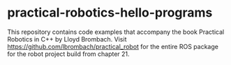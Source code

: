 # practical-robotics-hello-programs
This repository contains code examples that accompany the book Practical Robotics in C++ by Lloyd Brombach.
Visit https://github.com/lbrombach/practical_robot for the entire ROS package for the robot project build from chapter 21.  
